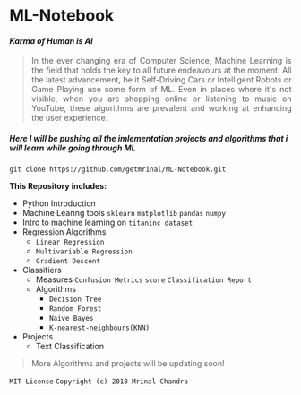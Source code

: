 # ML-Notebook
#### **_Karma of Human is AI_**

><div style="text-align: justify">In the ever changing era of Computer Science, Machine Learning is the field that holds the key to all future endeavours at the moment. All the latest advancement, be it Self-Driving Cars or Intelligent Robots or Game Playing use some form of ML. Even in places where it's not visible, when you are shopping online or listening to music on YouTube, these algorithms are prevalent and working at enhancing the user experience.</div>

##### Here I will be pushing all the imlementation projects and algorithms that i will learn while going through ML 

``` git clone https://github.com/getmrinal/ML-Notebook.git ```

 **This Repository includes:**
 * Python Introduction
 * Machine Learing tools  ```sklearn``` ```matplotlib``` ```pandas``` ```numpy```
 * Intro to machine learning on ```titaninc dataset```
 * Regression Algorithms
 	*  ```Linear Regression ```
	* ```Multivariable Regression```
	* ```Gradient Descent```
 * Classifiers
	* Measures ```Confusion Metrics``` ```score``` ```Classification Report```
	* Algorithms
		* ```Decision Tree```
		* ```Random Forest ```
		* ```Naive Bayes```
		* ```K-nearest-neighbours(KNN)```
* Projects
	* Text Classification
	
>More Algorithms and projects will be updating soon!


``` MIT License ```
```Copyright (c) 2018 Mrinal Chandra```
